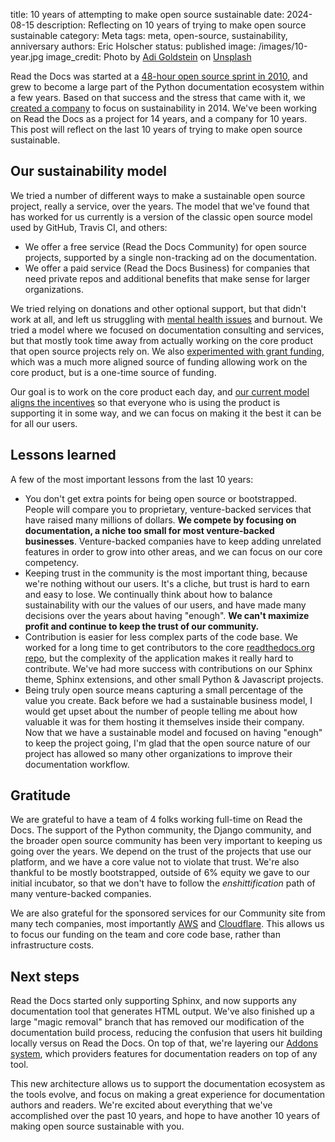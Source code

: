 title: 10 years of attempting to make open source sustainable
date: 2024-08-15
description: Reflecting on 10 years of trying to make open source sustainable
category: Meta
tags: meta, open-source, sustainability, anniversary
authors: Eric Holscher
status: published
image: /images/10-year.jpg
image_credit: Photo by <a href="https://unsplash.com/@adigold1?utm_content=creditCopyText&utm_medium=referral&utm_source=unsplash">Adi Goldstein</a> on <a href="https://unsplash.com/photos/selective-focus-photography-of-assorted-color-balloons-Hli3R6LKibo?utm_content=creditCopyText&utm_medium=referral&utm_source=unsplash">Unsplash</a>

Read the Docs was started at a [48-hour open source sprint in 2010](https://www.ericholscher.com/blog/2010/aug/16/announcing-read-docs/), and grew to become a large part of the Python documentation ecosystem within a few years.
Based on that success and the stress that came with it, we [created a company](https://www.ericholscher.com/blog/2014/oct/24/announcing-read-the-docs-for-business/) to focus on sustainability in 2014.
We've been working on Read the Docs as a project for 14 years, and a company for 10 years.
This post will reflect on the last 10 years of trying to make open source sustainable.

## Our sustainability model

We tried a number of different ways to make a sustainable open source project, really a service, over the years.
The model that we've found that has worked for us currently is a version of the classic open source model used by GitHub, Travis CI, and others:

* We offer a free service (Read the Docs Community) for open source projects, supported by a single non-tracking ad on the documentation.
* We offer a paid service (Read the Docs Business) for companies that need private repos and additional benefits that make sense for larger organizations.

We tried relying on donations and other optional support, but that didn't work at all, and left us struggling with [mental health issues](https://ericholscher.com/blog/2018/feb/7/the-post-i-never-published/) and burnout.
We tried a model where we focused on documentation consulting and services, but that mostly took time away from actually working on the core product that open source projects rely on.
We also [experimented with grant funding](https://blog.readthedocs.com/czi-grant-announcement/),
which was a much more aligned source of funding allowing work on the core product,
but is a one-time source of funding.

Our goal is to work on the core product each day,
and [our current model aligns the incentives](https://ericholscher.com/blog/2016/aug/31/funding-oss-marketing-money/) so that everyone who is using the product is supporting it in some way,
and we can focus on making it the best it can be for all our users.

## Lessons learned

A few of the most important lessons from the last 10 years:

* You don't get extra points for being open source or bootstrapped. People will compare you to proprietary, venture-backed services that have raised many millions of dollars. **We compete by focusing on documentation, a niche too small for most venture-backed businesses**. Venture-backed companies have to keep adding unrelated features in order to grow into other areas, and we can focus on our core competency.
* Keeping trust in the community is the most important thing, because we're nothing without our users. It's a cliche, but trust is hard to earn and easy to lose. We continually think about how to balance sustainability with our the values of our users, and have made many decisions over the years about having "enough". **We can't maximize profit and continue to keep the trust of our community.**
* Contribution is easier for less complex parts of the code base. We worked for a long time to get contributors to the core [readthedocs.org repo](https://github.com/readthedocs/readthedocs.org/), but the complexity of the application makes it really hard to contribute. We've had more success with contributions on our Sphinx theme, Sphinx extensions, and other small Python & Javascript projects.
* Being truly open source means capturing a small percentage of the value you create. Back before we had a sustainable business model, I would get upset about the number of people telling me about how valuable it was for them hosting it themselves inside their company. Now that we have a sustainable model and focused on having "enough" to keep the project going, I'm glad that the open source nature of our project has allowed so many other organizations to improve their documentation workflow.

## Gratitude

We are grateful to have a team of 4 folks working full-time on Read the Docs.
The support of the Python community, the Django community, and the broader open source community has been very important to keeping us going over the years.
We depend on the trust of the projects that use our platform, and we have a core value not to violate that trust.
We're also thankful to be mostly bootstrapped, outside of 6% equity we gave to our initial incubator, so that we don't have to follow the *enshittification* path of many venture-backed companies.

We are also grateful for the sponsored services for our Community site from many tech companies, most importantly [AWS](https://aws.amazon.com/) and [Cloudflare](https://www.cloudflare.com/).
This allows us to focus our funding on the team and core code base, rather than infrastructure costs.

## Next steps

Read the Docs started only supporting Sphinx, and now supports any documentation tool that generates HTML output.
We've also finished up a large "magic removal" branch that has removed our modification of the documentation build process,
reducing the confusion that users hit building locally versus on Read the Docs.
On top of that,
we're layering our [Addons system](https://docs.readthedocs.io/en/stable/addons.html),
which providers features for documentation readers on top of any tool.

This new architecture allows us to support the documentation ecosystem as the tools evolve,
and focus on making a great experience for documentation authors and readers.
We're excited about everything that we've accomplished over the past 10 years,
and hope to have another 10 years of making open source sustainable with you.
